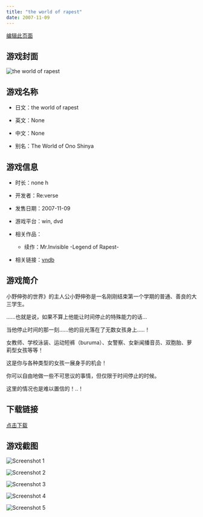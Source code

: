 ```yaml
---
title: "the world of rapest"
date: 2007-11-09
---
```

[编辑此页面](https://github.com/ACG-3/ADV3-source/blob/main/source/_posts/games/the%20world%20of%20rapest.md)

## 游戏封面

![the world of rapest](https%3A//pan.timero.xyz/onedrive/img_lib_001/the%20world%20of%20rapest_cover.avif)


## 游戏名称

- 日文：the world of rapest
- 英文：None
- 中文：None

- 别名：The World of Ono Shinya


## 游戏信息

- 时长：none h
- 开发者：Re:verse
- 发售日期：2007-11-09
- 游戏平台：win, dvd
- 相关作品：
   - 续作：Mr.Invisible -Legend of Rapest-

- 相关链接：[vndb](https://vndb.org/v4069)


## 游戏简介

小野伸弥的世界》的主人公小野伸弥是一名刚刚结束第一个学期的普通、善良的大三学生。

......也就是说，如果不算上他能让时间停止的特殊能力的话...


当他停止时间的那一刻......他的目光落在了无数女孩身上.....！

女教师、学校泳装、运动短裤（buruma）、女警察、女新闻播音员、双胞胎、萝莉型女孩等等！

这是你与各种类型的女孩一展身手的机会！

你可以自由地做一些不可思议的事情，但仅限于时间停止的时候。

这里的情况也是难以置信的！..！




## 下载链接

[点击下载](https://pan.timero.xyz/onedrive/adv_lib_001/the%20world%20of%20rapest)


## 游戏截图


![Screenshot 1](https%3A//pan.timero.xyz/onedrive/img_lib_001/the%20world%20of%20rapest_Screenshot_1.avif)

![Screenshot 2](https%3A//pan.timero.xyz/onedrive/img_lib_001/the%20world%20of%20rapest_Screenshot_2.avif)

![Screenshot 3](https%3A//pan.timero.xyz/onedrive/img_lib_001/the%20world%20of%20rapest_Screenshot_3.avif)

![Screenshot 4](https%3A//pan.timero.xyz/onedrive/img_lib_001/the%20world%20of%20rapest_Screenshot_4.avif)

![Screenshot 5](https%3A//pan.timero.xyz/onedrive/img_lib_001/the%20world%20of%20rapest_Screenshot_5.avif)

